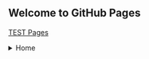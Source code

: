 ## Welcome to GitHub Pages
[TEST Pages](https://kamisaer.github.io/helloword/Test/)

<details>
<summary> Home</summary>
<p>

# 1.[通用篇](https://kamisaer.github.io/helloword/Test/)
# 2.[工具篇](https://kamisaer.github.io/helloword/Test/)
# 3.[程序篇](https://kamisaer.github.io/helloword/Test/)
# 4.[资源篇](https://kamisaer.github.io/helloword/Test/)
# 5.[项目篇](https://kamisaer.github.io/helloword/Test/)

</p>
</details>



